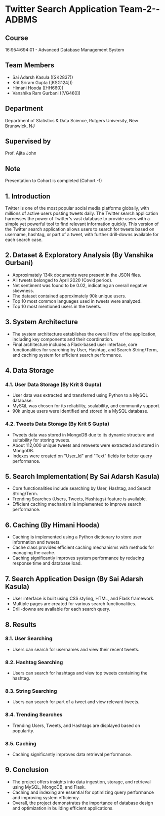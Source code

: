 # Twitter Search Application Team-2--ADBMS




## Course
16:954:694:01 - Advanced Database Management System

## Team Members
- Sai Adarsh Kasula ([SK2837))
- Krit Sriram Gupta ([KSG124]))
- Himani Hooda ([HH660))
- Vanshika Ram Gurbani ([VG460])

## Department
Department of Statistics & Data Science, Rutgers University, New Brunswick, NJ

## Supervised by
Prof. Ajita John

## Note
Presentation to Cohort is completed (Cohort -1)

## 1. Introduction
Twitter is one of the most popular social media platforms globally, with millions of active users posting tweets daily. The Twitter search application harnesses the power of Twitter's vast database to provide users with a simple yet powerful tool to find relevant information quickly. This version of the Twitter search application allows users to search for tweets based on username, hashtag, or part of a tweet, with further drill-downs available for each search case.

## 2. Dataset & Exploratory Analysis (By Vanshika Gurbani)
- Approximately 134k documents were present in the JSON files.
- All tweets belonged to April 2020 (Covid period).
- Net sentiment was found to be 0.02, indicating an overall negative skewness.
- The dataset contained approximately 90k unique users.
- Top 10 most common languages used in tweets were analyzed.
- Top 10 most mentioned users in the tweets.

## 3. System Architecture
- The system architecture establishes the overall flow of the application, including key components and their coordination.
- Final architecture includes a Flask-based user interface, core functionalities for searching by User, Hashtag, and Search String/Term, and caching system for efficient search performance.

## 4. Data Storage
### 4.1. User Data Storage (By Krit S Gupta)
- User data was extracted and transferred using Python to a MySQL database.
- MySQL was chosen for its reliability, scalability, and community support.
- 90k unique users were identified and stored in a MySQL database.

### 4.2. Tweets Data Storage (By Krit S Gupta)
- Tweets data was stored in MongoDB due to its dynamic structure and suitability for storing tweets.
- About 112,000 unique tweets and retweets were extracted and stored in MongoDB.
- Indexes were created on "User_Id" and "Text" fields for better query performance.

## 5. Search Implementation( By Sai Adarsh Kasula)
- Core functionalities include searching by User, Hashtag, and Search String/Term.
- Trending Searches (Users, Tweets, Hashtags) feature is available.
- Efficient caching mechanism is implemented to improve search performance.

## 6. Caching (By Himani Hooda)
- Caching is implemented using a Python dictionary to store user information and tweets.
- Cache class provides efficient caching mechanisms with methods for managing the cache.
- Caching significantly improves system performance by reducing response time and database load.

## 7. Search Application Design (By Sai Adarsh Kasula)
- User interface is built using CSS styling, HTML, and Flask framework.
- Multiple pages are created for various search functionalities.
- Drill-downs are available for each search query.

## 8. Results
### 8.1. User Searching
- Users can search for usernames and view their recent tweets.

### 8.2. Hashtag Searching
- Users can search for hashtags and view top tweets containing the hashtag.

### 8.3. String Searching
- Users can search for part of a tweet and view relevant tweets.

### 8.4. Trending Searches
- Trending Users, Tweets, and Hashtags are displayed based on popularity.

### 8.5. Caching
- Caching significantly improves data retrieval performance.

## 9. Conclusion
- The project offers insights into data ingestion, storage, and retrieval using MySQL, MongoDB, and Flask.
- Caching and indexing are essential for optimizing query performance and improving system efficiency.
- Overall, the project demonstrates the importance of database design and optimization in building efficient applications.

